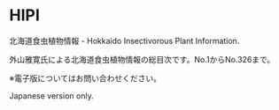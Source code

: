 # HIPI
北海道食虫植物情報 - Hokkaido Insectivorous Plant Information.

外山雅寛氏による北海道食虫植物情報の総目次です。No.1からNo.326まで。

※電子版についてはお問い合わせください。

Japanese version only.
